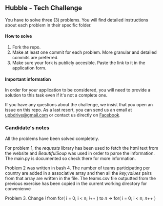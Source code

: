 ## Hubble - Tech Challenge

You have to solve three (3) problems. You will find detailed instructions about each problem in their specific folder.

#### How to solve

1. Fork the repo.
2. Make at least one commit for each problem. More granular and detailed commits are preferred.
3. Make sure your fork is publicly accesible. Paste the link to it in the application form.

#### Important information

In order for your application to be considered, you will need to provide a solution to this task even if it's not a complete one.

If you have any questions about the challenge, we insist that you open an issue on this repo. As a last resort, you can send us an email at upbdrive@gmail.com or contact us directly on [Facebook](https://www.facebook.com/upbdrive).

### Candidate's notes 
All the problems have been solved completely.

For problem 1, the *requests* library has been used to fetch the html text from the website
and *BeautifulSoup* was used in order to parse the information. The main.py is documented so
check there for more information.

Problem 2 was written in bash 4. The number of teams participating per country are added in 
a associative array and then all the *key,values* pairs from that array are written in the file.
The teams.csv file outputted from the previous exercise has been copied in the current working 
directory for convenienve

Problem 3. Change *i* from for( i = 0; i < n; *i*++ ) to *n* -> for( i = 0; i < n; *n*++ )
